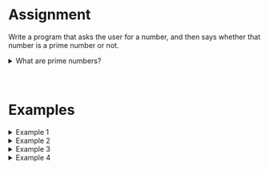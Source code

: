 # <b>Assignment</b>
Write a program that asks the user for a number, and then says whether that number is a prime number or not.

<details markdown="1"><summary>What are prime numbers?</summary>
A prime number is a positive integer that is divisible only by `1` and itself. The lowest (and only <i>even</i>) prime number is `2`. The first 10 prime numbers are:
`2`, `3`, `5`, `7`, `11`, `13`, `17`, `19`, `23`, `29`

<i>(PS: the official definition is a bit more specific, making `1` not a prime number)</i>
</details>
 
<br>
<br> 
 
# <b>Examples</b>
<details><summary>Example 1</summary>
### Input
```console?lang=python
5
```

### Output
```console?lang=python
5 is prime
```
</details>

<details><summary>Example 2</summary>
### Input
```console?lang=python
21
```

### Output
```console?lang=python
21 is not prime
```
<i>(because 21 is also divisible by 3 and 7)</i>
</details>

<details><summary>Example 3</summary>
### Input
```console?lang=python
17
```

### Output
```console?lang=python
17 is prime
```
</details>

<details><summary>Example 4</summary>
### Input
```console?lang=python
55
```

### Output
```console?lang=python
55 is not prime
```
<i>(because 55 is also divisible by 5 and 11)</i>
</details>